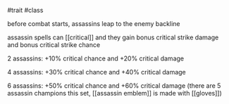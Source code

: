 #trait
#class

before combat starts, assassins leap to the enemy backline

assassin spells can [[critical]] and they gain bonus critical strike damage and bonus critical strike chance

2 assassins: +10% critical chance and +20% critical damage

4 assassins: +30% critical chance and +40% critical damage

6 assassins: +50% critical chance and +60% critical damage (there are 5 assassin champions this set, [[assassin emblem]] is made with [[gloves]])